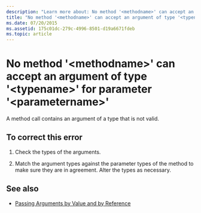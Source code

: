 ```yaml
---
description: "Learn more about: No method '<methodname>' can accept an argument of type '<typename>' for parameter '<parametername>'"
title: "No method '<methodname>' can accept an argument of type '<typename>' for parameter '<parametername>'"
ms.date: 07/20/2015
ms.assetid: 175c01dc-279c-4996-8501-d19a6671fdeb
ms.topic: article
---
```

# No method '\<methodname>' can accept an argument of type '\<typename>' for parameter '\<parametername>'

A method call contains an argument of a type that is not valid.  
  
## To correct this error  
  
1. Check the types of the arguments.  
  
2. Match the argument types against the parameter types of the method to make sure they are in agreement. Alter the types as necessary.  
  
## See also

- [Passing Arguments by Value and by Reference](../programming-guide/language-features/procedures/passing-arguments-by-value-and-by-reference.md)
